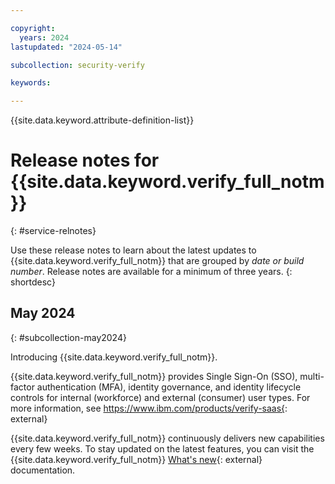 ```yaml
---

copyright:
  years: 2024
lastupdated: "2024-05-14"

subcollection: security-verify

keywords: 

---
```


{{site.data.keyword.attribute-definition-list}}

<!-- You must add the release-note content type in your attribute definitions AND to each release note H2. This will ensure that the release note entry is pulled into the notifications library. -->

# Release notes for {{site.data.keyword.verify_full_notm}}
{: #service-relnotes}

<!-- The title of your H1 should be Release notes for _service-name_, where _service-name_ is the non-trademarked short version keyref. Include your service name as a search keyword at the top of your Markdown file. See the example keywords above. -->

Use these release notes to learn about the latest updates to {{site.data.keyword.verify_full_notm}} that are grouped by _date or build number_. Release notes are available for a minimum of three years.
{: shortdesc}


## May 2024
{: #subcollection-may2024}

Introducing {{site.data.keyword.verify_full_notm}}.

{{site.data.keyword.verify_full_notm}} provides Single Sign-On (SSO), multi-factor authentication (MFA), identity governance, and identity lifecycle controls for internal (workforce) and external (consumer) user types. For more information, see https://www.ibm.com/products/verify-saas{: external} 

{{site.data.keyword.verify_full_notm}} continuously delivers new capabilities every few weeks. To stay updated on the latest features, you can visit the {{site.data.keyword.verify_full_notm}} [What's new](https://www.ibm.com/docs/en/security-verify?topic=overview-whats-new){: external} documentation. 
